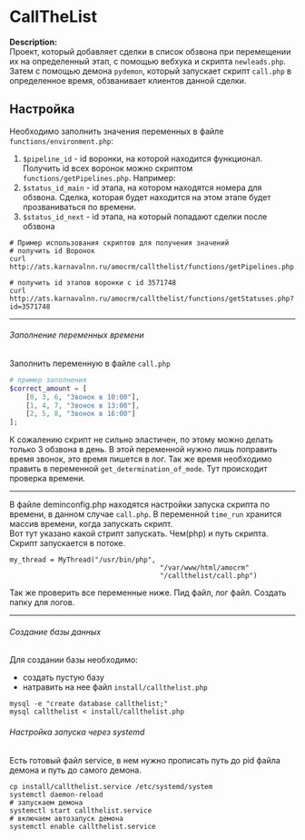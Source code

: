 #  CallTheList 
**Description:**  
Проект, который добавляет сделки в список обзвона при перемещении их на определенный этап,
 с помощью вебхука и скрипта `newleads.php`. Затем с помощью демона `pydemon`, который
 запускает скрипт `call.php` в определенное время, обзванивает клиентов данной сделки.
 
## Настройка
Необходимо заполнить значения переменных в файле `functions/environment.php`:  
1. `$pipeline_id` - id воронки, на которой находится функционал.   
Получить id всех воронок можно скриптом `functions/getPipelines.php`. Например:
2. `$status_id_main` - id этапа, на котором находятся номера для обзвона. Сделка, которая будет находится на этом этапе будет прозваниваться по времени.
3. `$status_id_next` - id этапа, на который попадают сделки после обзвона
```
# Пример использования скриптов для получения значений
# получить id Воронок
curl http://ats.karnavalnn.ru/amocrm/callthelist/functions/getPipelines.php

# получить id этапов воронки с id 3571748
curl http://ats.karnavalnn.ru/amocrm/callthelist/functions/getStatuses.php?id=3571748
```
---
###### Заполнение переменных времени
Заполнить переменную в файле `call.php`
```php
# пример заполнения
$correct_amount = [
    [0, 3, 6, "Звонок в 10:00"],
    [1, 4, 7, "Звонок в 13:00"],
    [2, 5, 8, "Звонок в 16:00"]
];
```
К сожалению скрипт не сильно эластичен, по этому можно делать только 3 обзвона в день. В этой переменной нужно лишь 
поправить время звонок, это время пишется в лог. Так же время необходимо править в переменной 
`get_determination_of_mode`. Тут происходит проверка времени.  

---
В файле deminconfig.php находятся настройки запуска скрипта по времени, в данном случае `call.php`. 
В переменной `time_run` хранится массив времени, когда запускать скрипт.   
Вот тут указано какой стрипт запускать. Чем(php) и путь скрипта. Скрипт запускается в потоке.
```
my_thread = MyThread("/usr/bin/php",
                                     "/var/www/html/amocrm"
                                     "/callthelist/call.php")
```
Так же проверить все переменные ниже. Пид файл, лог файл. Создать папку для логов.
 
---
###### Создание базы данных
Для создании базы необходимо:
- создать пустую базу
- натравить на нее файл `install/callthelist.php`
```
mysql -e "create database callthelist;"
mysql callthelist < install/callthelist.php
```
###### Настройка запуска через systemd
Есть готовый файл service, в нем нужно прописать путь до pid файла демона и путь до самого демона.
```
cp install/callthelist.service /etc/systemd/system
systemctl daemon-reload
# запускаем демона
systemctl start callthelist.service
# включаем автозапуск демона
systemctl enable callthelist.service

```